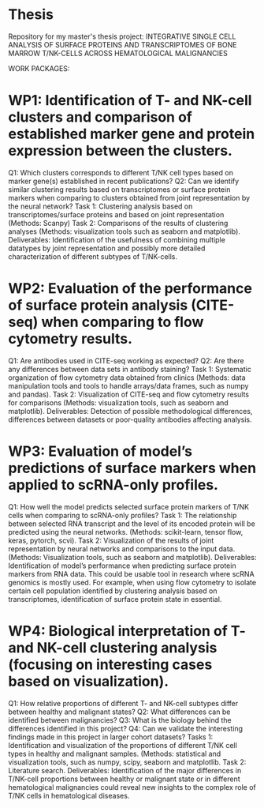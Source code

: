 # Thesis
Repository for my master's thesis project: INTEGRATIVE SINGLE CELL ANALYSIS OF SURFACE PROTEINS AND TRANSCRIPTOMES OF BONE MARROW T/NK-CELLS ACROSS HEMATOLOGICAL MALIGNANCIES

WORK PACKAGES: 

# WP1: Identification of T- and NK-cell clusters and comparison of established marker gene and protein expression between the clusters. 
Q1: Which clusters corresponds to different T/NK cell types based on marker gene(s) established in recent publications? 
Q2: Can we identify similar clustering results based on transcriptomes or surface protein markers when comparing to clusters obtained from joint representation by the neural network? 
Task 1: Clustering analysis based on transcriptomes/surface proteins and based on joint representation (Methods: Scanpy) 
Task 2: Comparisons of the results of clustering analyses (Methods: visualization tools such as seaborn and matplotlib). 
Deliverables: Identification of the usefulness of combining multiple datatypes by joint representation and possibly more detailed characterization of different subtypes of T/NK-cells. 
# WP2: Evaluation of the performance of surface protein analysis (CITE-seq) when comparing to flow cytometry results. 
Q1: Are antibodies used in CITE-seq working as expected? 
Q2: Are there any differences between data sets in antibody staining? 
Task 1: Systematic organization of flow cytometry data obtained from clinics (Methods: data manipulation tools and tools to handle arrays/data frames, such as numpy and pandas). 
Task 2: Visualization of CITE-seq and flow cytometry results for comparisons (Methods: visualization tools, such as seaborn and matplotlib). 
Deliverables: Detection of possible methodological differences, differences between datasets or poor-quality antibodies affecting analysis. 
# WP3: Evaluation of model’s predictions of surface markers when applied to scRNA-only profiles. 
Q1: How well the model predicts selected surface protein markers of T/NK cells when comparing to scRNA-only profiles? 
Task 1: The relationship between selected RNA transcript and the level of its encoded protein will be predicted using the neural networks. (Methods: scikit-learn, tensor flow, keras, pytorch, scvi). 
Task 2: Visualization of the results of joint representation by neural networks and comparisons to the input data. (Methods: Visualization tools, such as seaborn and matplotlib). 
Deliverables: Identification of model’s performance  when predicting surface protein markers from RNA data. This could be usable tool in research where scRNA genomics is mostly used. For example, when using flow cytometry to isolate certain cell population identified by clustering analysis based on transcriptomes, identification of surface protein state in essential. 
# WP4: Biological interpretation of T- and NK-cell clustering analysis (focusing on interesting cases based on visualization).
Q1: How relative proportions of different T- and NK-cell subtypes differ between healthy and malignant states? 
Q2: What differences can be identified between malignancies? 
Q3: What is the biology behind the differences identified in this project? 
Q4: Can we validate the interesting findings made in this project in larger cohort datasets?
Tasks 1:  Identification and visualization of the proportions of different T/NK cell types in healthy and malignant samples. (Methods: statistical and visualization tools, such as numpy, scipy, seaborn and matplotlib. 
Task 2: Literature search. 
Deliverables: Identification of the major differences in T/NK-cell proportions between healthy or malignant state or in different hematological malignancies could reveal new insights to the complex role of T/NK cells in hematological diseases.
